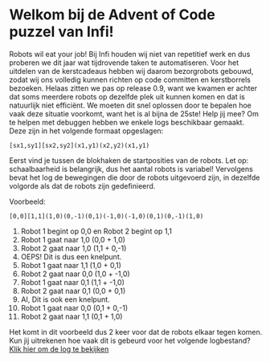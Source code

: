# Welkom bij de Advent of Code puzzel van Infi!

Robots wil eat your job!
Bij Infi houden wij niet van repetitief werk en dus proberen we dit jaar wat tijdrovende taken te automatiseren. Voor het uitdelen van de kerstcadeaus hebben wij daarom bezorgrobots gebouwd, zodat wij ons volledig kunnen richten op code committen en kerstborrels bezoeken. Helaas zitten we pas op release 0.9, want we kwamen er achter dat soms meerdere robots op dezelfde plek uit kunnen komen en dat is natuurlijk niet efficiënt. We moeten dit snel oplossen door te bepalen hoe vaak deze situatie voorkomt, want het is al bijna de 25ste! Help jij mee?
Om te helpen met debuggen hebben we enkele logs beschikbaar gemaakt. Deze zijn in het volgende formaat opgeslagen:

```
[sx1,sy1][sx2,sy2](x1,y1)(x2,y2)(x1,y1)
```

Eerst vind je tussen de blokhaken de startposities van de robots. Let op: schaalbaarheid is belangrijk, dus het aantal robots is variabel! Vervolgens bevat het log de bewegingen die door de robots uitgevoerd zijn, in dezelfde volgorde als dat de robots zijn gedefinieerd.

Voorbeeld:

```
[0,0][1,1](1,0)(0,-1)(0,1)(-1,0)(-1,0)(0,1)(0,-1)(1,0)
````

1. Robot 1 begint op 0,0 en Robot 2 begint op 1,1
1. Robot 1 gaat naar 1,0 (0,0 + 1,0)
1. Robot 2 gaat naar 1,0 (1,1 + 0,-1)
1. OEPS! Dit is dus een knelpunt.
1. Robot 1 gaat naar 1,1 (1,0 + 0,1)
1. Robot 2 gaat naar 0,0 (1,0 + -1,0)
1. Robot 1 gaat naar 0,1 (1,1 + -1,0)
1. Robot 2 gaat naar 0,1 (0,0 + 0,1)
1. AI, Dit is ook een knelpunt.
1. Robot 1 gaat naar 0,0 (0,1 + 0,-1)
1. Robot 2 gaat naar 1,1 (0,1 + 1,0)

Het komt in dit voorbeeld dus 2 keer voor dat de robots elkaar tegen komen. Kun jij uitrekenen hoe vaak dit is gebeurd voor het volgende logbestand? [Klik hier om de log te bekijken](https://infiaoc.azurewebsites.net/api/aoc/input/2017/YBSO4824HX8T)